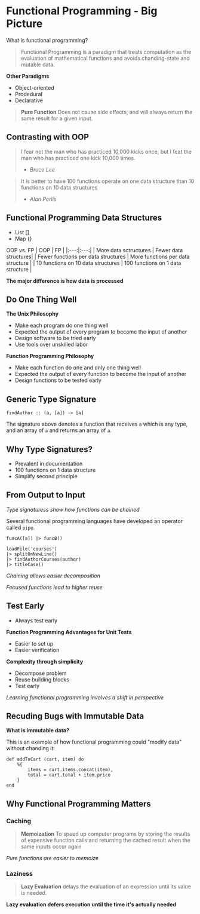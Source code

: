 # Functional Programming - Big Picture

What is functional programming?

> Functional Programming is a paradigm that treats computation as the evaluation of mathematical 
> functions and avoids chanding-state and mutable data.

**Other Paradigms**

* Object-oriented
* Prodedural
* Declarative

> **Pure Function**
> Does not cause side effects, and will always return the same result for a given input.

## Contrasting with OOP

> I fear not the man who has practiced 10,000 kicks once, but I feat the man who has
> practiced one kick 10,000 times.
> - *Bruce Lee*

> It is better to have 100 functions operate on one data structure 
> than 10 functions on 10 data structures
> - *Alan Perils*

## Functional Programming Data Structures

* List []
* Map {}

OOP vs. FP
| OOP | FP |
|:---:|:---:|
| More data sctructures | Fewer data structures|
| Fewer functions per data structures | More functions per data structure |
| 10 functions on 10 data structures | 100 functions on 1 data structure |

**The major difference is how data is processed**

## Do One Thing Well

**The Unix Philosophy**

* Make each program do one thing well
* Expected the output of every program to become the input of another
* Design software to be tried early
* Use tools over unskilled labor

**Function Programming Philosophy**

* Make each function do one and only one thing well
* Expected the output of every function to become the input of another
* Design functions to be tested early

## Generic Type Signature

```
findAuthor :: (a, [a]) -> [a]
```

The signature above denotes a function that receives `a` which is any type, and an array of `a` and returns an array of `a`.

## Why Type Signatures?

* Prevalent in documentation
* 100 functions on 1 data structure
* Simplify second principle

## From Output to Input

*Type signaturess show how functions can be chained*

Several functional programming languages have developed an operator called `pipe`. 

```
funcA([a]) |> funcB()
```

```
loadFile('courses')
|> splitOnNewLine()
|> findAuthorCourses(author)
|> titleCase()
```

*Chaining allows easier decomposition*

*Focused functions lead to higher reuse*

## Test Early

* Always test early

**Function Programming Advantages for Unit Tests**

* Easier to set up
* Easier verification

**Complexity through simplicity**

* Decompose problem
* Reuse building blocks
* Test early

*Learning functional programming involves a shift in perspective*

## Recuding Bugs with Immutable Data

**What is immutable data?**

This is an example of how functional programming could "modify data" without chanding it:

```
def addToCart (cart, item) do
    %{
        items = cart.items.concat(item),
        total = cart.total + item.price
    }
end
```

## Why Functional Programming Matters

### Caching

> **Memoization**
> To speed up computer programs by storing the results of expensive function calls and 
> returning the cached result when the same inputs occur again

*Pure functions are easier to memoize*

### Laziness

> **Lazy Evaluation**
> delays the evaluation of an expression until its value is needed.

 **Lazy evaluation defers execution until the time it's actually needed**

